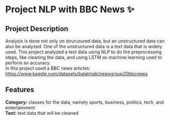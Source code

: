 # Project NLP with BBC News ✨
## Project Description
Analysis is done not only on strucutured data, but an unstructured data can also be analyzed. One of the unstructured data is a text data that is widely used. This project analyzed a text data using NLP to do the preprocessing steps, like cleaning the data, and using LSTM as machine learning used to perform an accuracy.
<br> In this project used a BBC news articles: https://www.kaggle.com/datasets/balatmak/newsgroup20bbcnews

## Features
**Category:** classes for the data, namely sports, business, politics, tech, and entertainment
<br> **Text:** text data that will be cleaned
